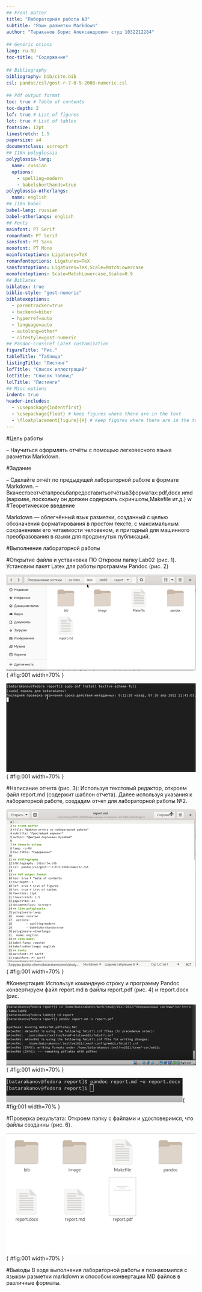 ```yaml
---
## Front matter
title: "Лабораторная работа №3"
subtitle: "Язык разметки Markdown"
author: "Тараканов Борис Александрович студ 1032212284"

## Generic otions
lang: ru-RU
toc-title: "Содержание"

## Bibliography
bibliography: bib/cite.bib
csl: pandoc/csl/gost-r-7-0-5-2008-numeric.csl

## Pdf output format
toc: true # Table of contents
toc-depth: 2
lof: true # List of figures
lot: true # List of tables
fontsize: 12pt
linestretch: 1.5
papersize: a4
documentclass: scrreprt
## I18n polyglossia
polyglossia-lang:
  name: russian
  options:
	- spelling=modern
	- babelshorthands=true
polyglossia-otherlangs:
  name: english
## I18n babel
babel-lang: russian
babel-otherlangs: english
## Fonts
mainfont: PT Serif
romanfont: PT Serif
sansfont: PT Sans
monofont: PT Mono
mainfontoptions: Ligatures=TeX
romanfontoptions: Ligatures=TeX
sansfontoptions: Ligatures=TeX,Scale=MatchLowercase
monofontoptions: Scale=MatchLowercase,Scale=0.9
## Biblatex
biblatex: true
biblio-style: "gost-numeric"
biblatexoptions:
  - parentracker=true
  - backend=biber
  - hyperref=auto
  - language=auto
  - autolang=other*
  - citestyle=gost-numeric
## Pandoc-crossref LaTeX customization
figureTitle: "Рис."
tableTitle: "Таблица"
listingTitle: "Листинг"
lofTitle: "Список иллюстраций"
lotTitle: "Список таблиц"
lolTitle: "Листинги"
## Misc options
indent: true
header-includes:
  - \usepackage{indentfirst}
  - \usepackage{float} # keep figures where there are in the text
  - \floatplacement{figure}{H} # keep figures where there are in the text
---
```


#Цель работы

– Научиться оформлять отчёты с помощью легковесного языка разметки Markdown.

#Задание

– Сделайте отчёт по предыдущей лабораторной работе в формате Markdown.
– Вкачествеотчётапросьбапредоставитьотчётыв3форматах:pdf,docx иmd (вархиве,
поскольку он должен содержать скриншоты,Makefile ит.д.)
w
#Теоретическое введение

Markdown — облегчённый язык разметки, созданный с целью обозначения форматирования в простом тексте, с максимальным сохранением его читаемости человеком, и пригодный для машинного преобразования в языки для продвинутых публикаций.

#Выполнение лабораторной работы

#Открытие файла и уствановка ПО
Откроем папку Lab02 (рис. 1). Установим пакет Latex для работы программы Pandoc (рис. 2)

![Папка с отчетом](image/1.png){ #fig:001 width=70% }

![Команда для установки Latex](image/2.png){ #fig:001 width=70% }

#Написание отчета (рис. 3):
Используя текстовый редактор, откроем файл report.md (содержит шаблон отчета). Далее используя указания к лабораторной работе, создадим отчет для лабораторной работы №2.

![Открытый файл с отчетом](image/3.png){ #fig:001 width=70% }


#Конвертация:
Используя командную строку и программу Pandoc конвертируем файл report.md в файлы report.pdf (рис. 4) и report.docx (рис. 

![конвертация в PDF](image/4.png){ #fig:001 width=70% }

![конвертация в DOCX](image/5.png){ #fig:001 width=70% }

#Проверка результата:
Откроем папку с файлами и удостоверимся, что файлы созданны (рис. 6).

![Новые файлы в папке](image/6.png){ #fig:001 width=70% }

#Выводы 
В ходе выполнения лабораторной работы я познакомился с языком разметки markdown и способом конвертации MD файлов в различные форматы.

